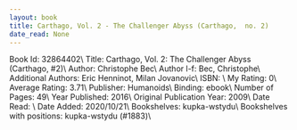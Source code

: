 ```yaml
---
layout: book
title: Carthago, Vol. 2 - The Challenger Abyss (Carthago,  no. 2)
date_read: None
---
```


Book Id: 32864402\ 
Title: Carthago, Vol. 2: The Challenger Abyss (Carthago, #2)\ 
Author: Christophe Bec\ 
Author l-f: Bec, Christophe\ 
Additional Authors: Eric Henninot, Milan Jovanovic\ 
ISBN: \ 
My Rating: 0\ 
Average Rating: 3.71\ 
Publisher: Humanoids\ 
Binding: ebook\ 
Number of Pages: 49\ 
Year Published: 2016\ 
Original Publication Year: 2009\ 
Date Read: \ 
Date Added: 2020/10/21\ 
Bookshelves: kupka-wstydu\ 
Bookshelves with positions: kupka-wstydu (#1883)\ 

